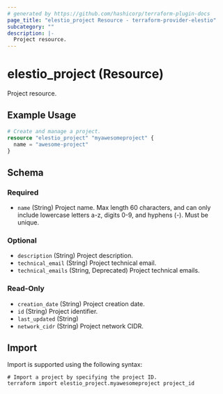 ```yaml
---
# generated by https://github.com/hashicorp/terraform-plugin-docs
page_title: "elestio_project Resource - terraform-provider-elestio"
subcategory: ""
description: |-
  Project resource.
---
```


# elestio_project (Resource)

Project resource.

## Example Usage

```terraform
# Create and manage a project.
resource "elestio_project" "myawesomeproject" {
  name = "awesome-project"
}
```

<!-- schema generated by tfplugindocs -->
## Schema

### Required

- `name` (String) Project name. Max length 60 characters, and can only include lowercase letters a-z, digits 0-9, and hyphens (-). Must be unique.

### Optional

- `description` (String) Project description.
- `technical_email` (String) Project technical email.
- `technical_emails` (String, Deprecated) Project technical emails.

### Read-Only

- `creation_date` (String) Project creation date.
- `id` (String) Project identifier.
- `last_updated` (String)
- `network_cidr` (String) Project network CIDR.

## Import

Import is supported using the following syntax:

```shell
# Import a project by specifying the project ID.
terraform import elestio_project.myawesomeproject project_id
```

